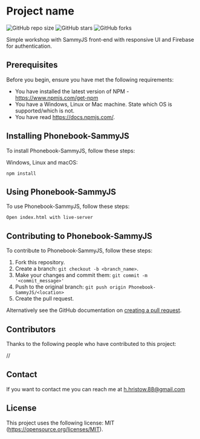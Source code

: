# Project name

![GitHub repo size](https://img.shields.io/github/repo-size/retry2z/Phonebook-SammyJS)
![GitHub stars](https://img.shields.io/github/stars/retry2z/Phonebook-SammyJS?style=social)
![GitHub forks](https://img.shields.io/github/forks/retry2z/Phonebook-SammyJS?style=social)

Simple workshop with SammyJS front-end with responsive UI and Firebase for authentication.

## Prerequisites

Before you begin, ensure you have met the following requirements:
* You have installed the latest version of NPM - https://www.npmjs.com/get-npm
* You have a Windows, Linux or Mac machine. State which OS is supported/which is not.
* You have read https://docs.npmjs.com/.

## Installing Phonebook-SammyJS

To install Phonebook-SammyJS, follow these steps:

Windows, Linux and macOS:

```
npm install

```

## Using Phonebook-SammyJS

To use Phonebook-SammyJS, follow these steps:

```
Open index.html with live-server

```

## Contributing to Phonebook-SammyJS
To contribute to Phonebook-SammyJS, follow these steps:

1. Fork this repository.
2. Create a branch: `git checkout -b <branch_name>`.
3. Make your changes and commit them: `git commit -m '<commit_message>'`
4. Push to the original branch: `git push origin Phonebook-SammyJS/<location>`
5. Create the pull request.

Alternatively see the GitHub documentation on [creating a pull request](https://help.github.com/en/github/collaborating-with-issues-and-pull-requests/creating-a-pull-request).

## Contributors

Thanks to the following people who have contributed to this project:

//

## Contact

If you want to contact me you can reach me at h.hristow.88@gmail.com

## License

This project uses the following license: MIT (https://opensource.org/licenses/MIT).
